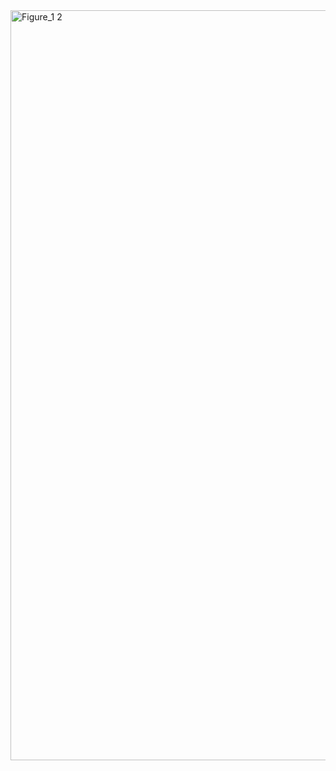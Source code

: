 <img width="1600" height="1200" alt="Figure_1 2" src="https://github.com/user-attachments/assets/9047ab6c-b53d-4c7a-82aa-59a8432b5fd5" />
